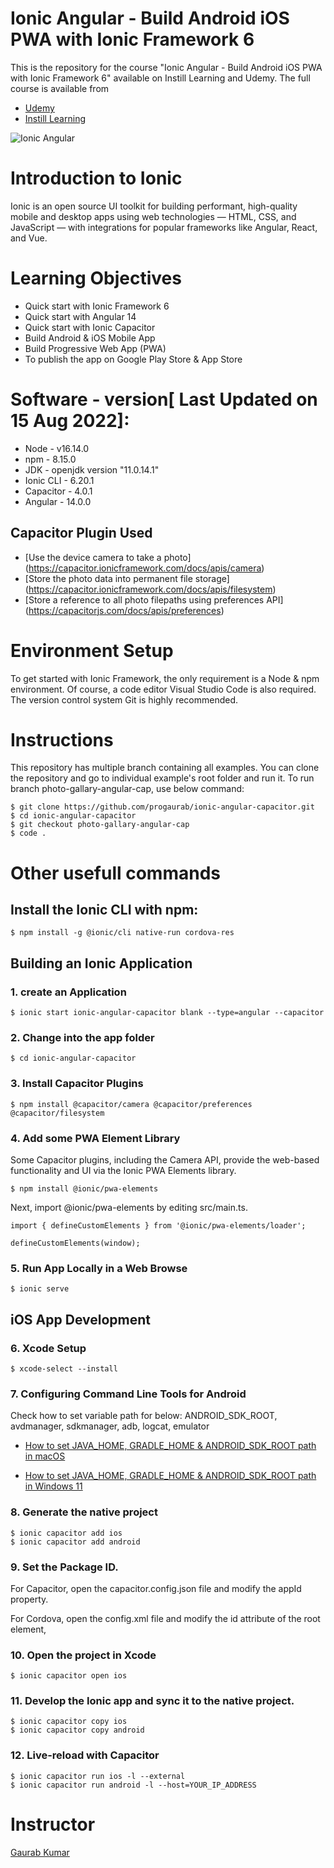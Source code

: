 # Ionic Angular - Build Android iOS PWA with Ionic Framework 6
This is the repository for the course "Ionic Angular - Build Android iOS PWA with Ionic Framework 6" available on Instill Learning and Udemy. The full course is available from 
* [Udemy]()
* [Instill Learning](https://www.instilllearning.com)

![Ionic Angular](https://img-c.udemycdn.com/course/750x422/4823198_ec54_2.jpg)
# Introduction to Ionic
Ionic is an open source UI toolkit for building performant, high-quality mobile and desktop apps using web technologies — HTML, CSS, and JavaScript — with integrations for popular frameworks like Angular, React, and Vue.

# Learning Objectives
* Quick start with Ionic Framework 6
* Quick start with Angular 14
* Quick start with Ionic Capacitor
* Build Android & iOS Mobile App
* Build Progressive Web App (PWA)
* To publish the app on Google Play Store & App Store

# Software - version[ Last Updated on 15 Aug 2022]:
* Node - v16.14.0
* npm - 8.15.0 
* JDK - openjdk version "11.0.14.1"
* Ionic CLI - 6.20.1
* Capacitor -  4.0.1
* Angular - 14.0.0

## Capacitor Plugin Used
* [Use the device camera to take a photo] (https://capacitor.ionicframework.com/docs/apis/camera)
* [Store the photo data into permanent file storage] (https://capacitor.ionicframework.com/docs/apis/filesystem)
* [Store a reference to all photo filepaths using preferences API] (https://capacitorjs.com/docs/apis/preferences)

# Environment Setup
To get started with Ionic Framework, the only requirement is a Node & npm environment.
Of course, a code editor Visual Studio Code is also required.
The version control system Git is highly recommended.

# Instructions
This repository has multiple branch containing all examples. You can clone the repository and go to individual example's root folder and run it. 
To run branch photo-gallary-angular-cap, use below command:
```
$ git clone https://github.com/progaurab/ionic-angular-capacitor.git
$ cd ionic-angular-capacitor
$ git checkout photo-gallary-angular-cap
$ code .
```
# Other usefull commands
## Install the Ionic CLI with npm:
``` 
$ npm install -g @ionic/cli native-run cordova-res 
```

## Building an Ionic Application

### 1. create an Application
``` 
$ ionic start ionic-angular-capacitor blank --type=angular --capacitor 
```

 ### 2. Change into the app folder 
 ``` 
 $ cd ionic-angular-capacitor 
 ```

 ### 3. Install Capacitor Plugins
``` 
$ npm install @capacitor/camera @capacitor/preferences @capacitor/filesystem 
``` 

### 4. Add some PWA Element Library
Some Capacitor plugins, including the Camera API, provide the web-based functionality and UI via the Ionic PWA Elements library.

``` 
$ npm install @ionic/pwa-elements 
```

Next, import @ionic/pwa-elements by editing src/main.ts.
``` 
import { defineCustomElements } from '@ionic/pwa-elements/loader';

defineCustomElements(window); 
```

### 5. Run App Locally in a Web Browse 
``` 
$ ionic serve 
```

## iOS App Development
### 6. Xcode Setup
``` 
$ xcode-select --install 
```

### 7. Configuring Command Line Tools for Android
Check how to set variable path for below:
ANDROID_SDK_ROOT, avdmanager, sdkmanager, adb, logcat, emulator

* [How to set JAVA_HOME, GRADLE_HOME & ANDROID_SDK_ROOT path in macOS](https://androidabcd.info/how-to-set-java_home-gradle_home-android_sdk_root-path-in-macos/)

* [How to set JAVA_HOME, GRADLE_HOME & ANDROID_SDK_ROOT path in Windows 11](https://androidabcd.info/how-to-set-java_home-in-windows/)

### 8. Generate the native project 
``` 
$ ionic capacitor add ios
$ ionic capacitor add android 
```

### 9. Set the Package ID.
For Capacitor, open the capacitor.config.json file and modify the appId property.

For Cordova, open the config.xml file and modify the id attribute of the root element, <widget>

### 10. Open the project in Xcode
``` 
$ ionic capacitor open ios 
```

### 11. Develop the Ionic app and sync it to the native project.
``` 
$ ionic capacitor copy ios 
$ ionic capacitor copy android 
```

### 12. Live-reload with Capacitor
``` 
$ ionic capacitor run ios -l --external
$ ionic capacitor run android -l --host=YOUR_IP_ADDRESS 
```

# Instructor
[Gaurab Kumar](https://www.linkedin.com/in/progaurab)